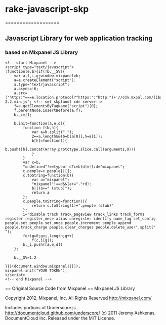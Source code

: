 # rake-javascript-skp #
===================

## Javascript Library for web application tracking ##

### based on Mixpanel JS Library ###



	<!-- start Mixpanel -->
	<script type="text/javascript">
	(function(e,b){if(!b.__SV){
	    var a,f,i,g;window.mixpanel=b;
	    a=e.createElement("script");
	    a.type="text/javascript";
	    a.async=!0;
	    a.src=("https:"===e.location.protocol?"https:":"http:")+'//cdn.mxpnl.com/libs/mixpanel-2.2.min.js'; <!-- set skplanet cdn server-->
	    f=e.getElementsByTagName("script")[0];
	    f.parentNode.insertBefore(a,f);
	    b._i=[];

	    b.init=function(a,e,d){
		    function f(b,h){
		    	var a=h.split(".");
		    	2==a.length&&(b=b[a[0]],h=a[1]);
		    	b[h]=function(){
		    		b.push([h].concat(Array.prototype.slice.call(arguments,0)))
				}
			}
			var c=b;
			"undefined"!==typeof d?c=b[d]=[]:d="mixpanel";
			c.people=c.people||[];
			c.toString=function(b){
		    	var a="mixpanel";
		    	"mixpanel"!==d&&(a+="."+d);
		    	b||(a+=" (stub)");
		    	return a
		    };
			c.people.toString=function(){
		    	return c.toString(1)+".people (stub)"
		    };
			i="disable track track_pageview track_links track_forms register register_once alias unregister identify name_tag set_config people.set people.set_once people.increment people.append people.track_charge people.clear_charges people.delete_user".split(" ");
			for(g=0;g<i.length;g++)
		    	f(c,i[g]);
			b._i.push([a,e,d])
	    };

	    b.__SV=1.2

	}})(document,window.mixpanel||[]);
	mixpanel.init("YOUR TOKEN");
	</script>
	<!-- end Mixpanel -->


== Original Source Code from Mixpanel ==
Mixpanel JS Library 

Copyright 2012, Mixpanel, Inc. All Rights Reserved
http://mixpanel.com/

Includes portions of Underscore.js
http://documentcloud.github.com/underscore/
(c) 2011 Jeremy Ashkenas, DocumentCloud Inc.
Released under the MIT License.


